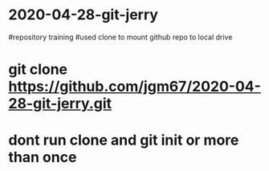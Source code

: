 # 2020-04-28-git-jerry
#repository training 
#used clone to mount github repo to local drive 
#  git clone https://github.com/jgm67/2020-04-28-git-jerry.git
# dont run clone and git init or more than once 

